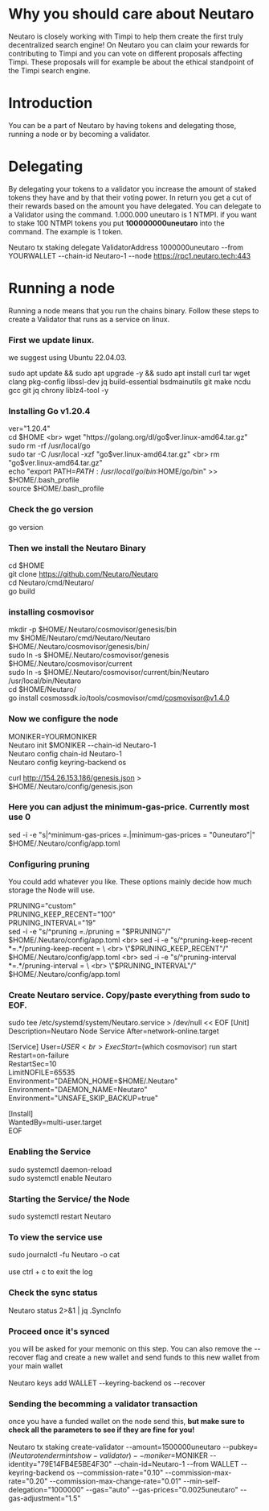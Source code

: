 # Why you should care about Neutaro
Neutaro is closely working with Timpi to help them create the first truly decentralized search engine! On Neutaro you can claim your rewards for contributing to Timpi and you can vote on different proposals affecting Timpi. These proposals will for example be about the ethical standpoint of the Timpi search engine.

# Introduction
You can be a part of Neutaro by having tokens and delegating those, running a node or by becoming a validator.

# Delegating
By delegating your tokens to a validator you increase the amount of staked tokens they have and by that their voting power. In return you get a cut of their rewards based on the amount you have delegated. You can delegate to a Validator using the command. 1.000.000 uneutaro is 1 NTMPI. if you want to stake 100 NTMPI tokens you put **100000000uneutaro** into the command. The example is 1 token.

Neutaro tx staking delegate ValidatorAddress 1000000uneutaro --from YOURWALLET --chain-id Neutaro-1 --node https://rpc1.neutaro.tech:443

# Running a node
Running a node means that you run the chains binary. Follow these steps to create a Validator that runs as a service on linux.

### First we update linux.
we suggest using Ubuntu 22.04.03.

sudo apt update && sudo apt upgrade -y && sudo apt install curl tar wget clang pkg-config libssl-dev jq build-essential bsdmainutils git make ncdu gcc git jq chrony liblz4-tool -y

### Installing Go v1.20.4
ver="1.20.4" <br>
cd $HOME <br>
wget "https://golang.org/dl/go$ver.linux-amd64.tar.gz" <br>
sudo rm -rf /usr/local/go <br>
sudo tar -C /usr/local -xzf "go$ver.linux-amd64.tar.gz" <br>
rm "go$ver.linux-amd64.tar.gz" <br>
echo "export PATH=$PATH:/usr/local/go/bin:$HOME/go/bin" >> $HOME/.bash_profile <br>
source $HOME/.bash_profile

### Check the go version

go version

### Then we install the Neutaro Binary

cd $HOME <br> 
git clone https://github.com/Neutaro/Neutaro <br>
cd Neutaro/cmd/Neutaro/ <br>
go build <br>

### installing cosmovisor

mkdir -p $HOME/.Neutaro/cosmovisor/genesis/bin <br>
mv $HOME/Neutaro/cmd/Neutaro/Neutaro $HOME/.Neutaro/cosmovisor/genesis/bin/ <br>
sudo ln -s $HOME/.Neutaro/cosmovisor/genesis $HOME/.Neutaro/cosmovisor/current <br>
sudo ln -s $HOME/.Neutaro/cosmovisor/current/bin/Neutaro /usr/local/bin/Neutaro <br>
cd  $HOME/Neutaro/ <br>
go install cosmossdk.io/tools/cosmovisor/cmd/cosmovisor@v1.4.0

### Now we configure the node

MONIKER=YOURMONIKER <br>
Neutaro init $MONIKER --chain-id Neutaro-1 <br>
Neutaro config chain-id Neutaro-1 <br>
Neutaro config keyring-backend os <br>

curl http://154.26.153.186/genesis.json > \$HOME/.Neutaro/config/genesis.json <br>

### Here you can adjust the minimum-gas-price. Currently most use 0
sed -i -e "s|^minimum-gas-prices *=.*|minimum-gas-prices = \"0uneutaro\"|" $HOME/.Neutaro/config/app.toml
### Configuring pruning
You could add whatever you like. These options mainly decide how much storage the Node will use.

PRUNING="custom" <br>
PRUNING_KEEP_RECENT="100" <br>
PRUNING_INTERVAL="19" <br>
sed -i -e "s/^pruning *=.*/pruning = \"$PRUNING\"/" $HOME/.Neutaro/config/app.toml <br>
sed -i -e "s/^pruning-keep-recent *=.*/pruning-keep-recent = \ <br>
\"$PRUNING_KEEP_RECENT\"/" $HOME/.Neutaro/config/app.toml <br>
sed -i -e "s/^pruning-interval *=.*/pruning-interval = \ <br>
\"$PRUNING_INTERVAL\"/" $HOME/.Neutaro/config/app.toml


### Create Neutaro service. Copy/paste everything from sudo to EOF.

sudo tee /etc/systemd/system/Neutaro.service > /dev/null << EOF
[Unit]
Description=Neutaro Node Service
After=network-online.target

[Service]
User=$USER <br>
ExecStart=$(which cosmovisor) run start <br>
Restart=on-failure <br>
RestartSec=10 <br>
LimitNOFILE=65535 <br>
Environment="DAEMON_HOME=$HOME/.Neutaro" <br>
Environment="DAEMON_NAME=Neutaro" <br>
Environment="UNSAFE_SKIP_BACKUP=true" <br>

[Install] <br>
WantedBy=multi-user.target <br>
EOF 

### Enabling the Service
sudo systemctl daemon-reload <br>
sudo systemctl enable Neutaro

### Starting the Service/ the Node
sudo systemctl restart Neutaro

### To view the service use
sudo journalctl -fu Neutaro -o cat
<br>
<br>
use ctrl + c to exit the log

### Check the sync status
Neutaro status 2>&1 | jq .SyncInfo

### **Proceed once it's synced**
you will be asked for your memonic on this step. You can also remove the --recover flag and create a new wallet and send funds to this new wallet from your main wallet
<br>
<br>
Neutaro keys add WALLET --keyring-backend os --recover 

### Sending the becomming a validator transaction
once you have a funded wallet on the node send this, **__but make sure to check all the parameters to see if they are fine for you!__** <br>
<br>
Neutaro tx staking create-validator --amount=1500000uneutaro --pubkey=$(Neutaro tendermint show-validator) --moniker=$MONIKER --identity="79E14FB4E5BE4F30" --chain-id=Neutaro-1 --from WALLET --keyring-backend os --commission-rate="0.10" --commission-max-rate="0.20" --commission-max-change-rate="0.01" --min-self-delegation="1000000" --gas="auto" --gas-prices="0.0025uneutaro" --gas-adjustment="1.5"
